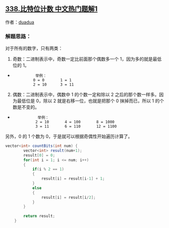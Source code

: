 ## [338.比特位计数 中文热门题解1](https://leetcode.cn/problems/counting-bits/solutions/100000/hen-qing-xi-de-si-lu-by-duadua)

作者：[duadua](https://leetcode.cn/u/duadua)
### 解题思路：
对于所有的数字，只有两类：
1. 奇数：二进制表示中，奇数一定比前面那个偶数多一个 1，因为多的就是最低位的 1。
 -               举例： 
                0 = 0       1 = 1
                2 = 10      3 = 11

2. 偶数：二进制表示中，偶数中 1 的个数一定和除以 2 之后的那个数一样多。因为最低位是 0，除以 2 就是右移一位，也就是把那个 0 抹掉而已，所以 1 的个数是不变的。
-                举例：
                2 = 10       4 = 100       8 = 1000
                3 = 11       6 = 110       12 = 1100
另外，0 的 1 个数为 0，于是就可以根据奇偶性开始遍历计算了。

```Java []
vector<int> countBits(int num) {
        vector<int> result(num+1);
        result[0] = 0;
        for(int i = 1; i <= num; i++)
        {
            if(i % 2 == 1)
            {
                result[i] = result[i-1] + 1;
            }
            else
            {
                result[i] = result[i/2];
            }
        }
        
        return result;
    }
```